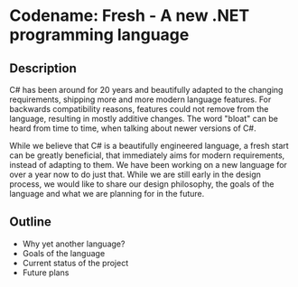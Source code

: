# Codename: Fresh - A new .NET programming language

## Description

C# has been around for 20 years and beautifully adapted to the changing requirements, shipping more and more modern language features. For backwards compatibility reasons, features could not remove from the language, resulting in mostly additive changes. The word "bloat" can be heard from time to time, when talking about newer versions of C#.

While we believe that C# is a beautifully engineered language, a fresh start can be greatly beneficial, that immediately aims for modern requirements, instead of adapting to them. We have been working on a new language for over a year now to do just that. While we are still early in the design process, we would like to share our design philosophy, the goals of the language and what we are planning for in the future.

## Outline

 * Why yet another language?
 * Goals of the language
 * Current status of the project
 * Future plans
